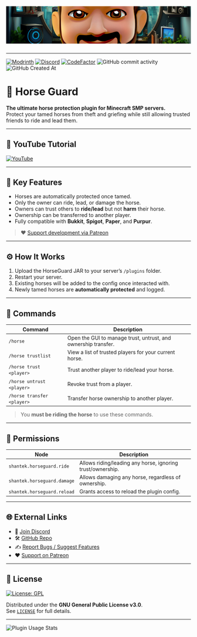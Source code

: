 # ![Shantek Banner](/.github/assets/Banner.png)

---
[![Modrinth](https://img.shields.io/badge/Modrinth-Download-green?logo=modrinth)](https://modrinth.com/plugin/horse-guard)
[![Discord](https://img.shields.io/discord/628396916639793152.svg?color=%237289da&label=discord)](https://shantek.co/discord)
[![CodeFactor](https://www.codefactor.io/repository/github/shantek/horseguard/badge)](https://www.codefactor.io/repository/github/shantek/horseguard)
![GitHub commit activity](https://img.shields.io/github/commit-activity/m/shantek/HorseGuard)
![GitHub Created At](https://img.shields.io/github/created-at/shantek/HorseGuard)

# 🐴 Horse Guard

**The ultimate horse protection plugin for Minecraft SMP servers.**  
Protect your tamed horses from theft and griefing while still allowing trusted friends to ride and lead them.

---

## 🎥 YouTube Tutorial

[![YouTube](http://i.ytimg.com/vi/DfKzi22by08/hqdefault.jpg)](https://www.youtube.com/watch?v=DfKzi22by08)

---

## 🔐 Key Features

- Horses are automatically protected once tamed.
- Only the owner can ride, lead, or damage the horse.
- Owners can trust others to **ride/lead** but not **harm** their horse.
- Ownership can be transferred to another player.
- Fully compatible with **Bukkit**, **Spigot**, **Paper**, and **Purpur**.

> ❤️ [Support development via Patreon](https://shantek.co/patreon)

---

## ⚙️ How It Works

1. Upload the HorseGuard JAR to your server’s `/plugins` folder.
2. Restart your server.
3. Existing horses will be added to the config once interacted with.
4. Newly tamed horses are **automatically protected** and logged.

---

## 🐎 Commands

| Command | Description |
|---------|-------------|
| `/horse` | Open the GUI to manage trust, untrust, and ownership transfer. |
| `/horse trustlist` | View a list of trusted players for your current horse. |
| `/horse trust <player>` | Trust another player to ride/lead your horse. |
| `/horse untrust <player>` | Revoke trust from a player. |
| `/horse transfer <player>` | Transfer horse ownership to another player. |

> You **must be riding the horse** to use these commands.

---

## 🔐 Permissions

| Node | Description |
|------|-------------|
| `shantek.horseguard.ride` | Allows riding/leading any horse, ignoring trust/ownership. |
| `shantek.horseguard.damage` | Allows damaging any horse, regardless of ownership. |
| `shantek.horseguard.reload` | Grants access to reload the plugin config. |

---

## 🌐 External Links

- 💬 [Join Discord](https://shantek.co/discord)
- 🛠️ [GitHub Repo](https://github.com/shantek/HorseGuard)
- ✍️ [Report Bugs / Suggest Features](https://github.com/shantek/HorseGuard/issues)
- ❤️ [Support on Patreon](https://shantek.co/patreon)

---

## 📄 License

[![License: GPL](https://img.shields.io/badge/license-GPL-blue.svg)](LICENSE)

Distributed under the **GNU General Public License v3.0**.  
See [`LICENSE`](LICENSE) for full details.

---

![Plugin Usage Stats](https://bstats.org/signatures/bukkit/Horse%20Guard.svg)
